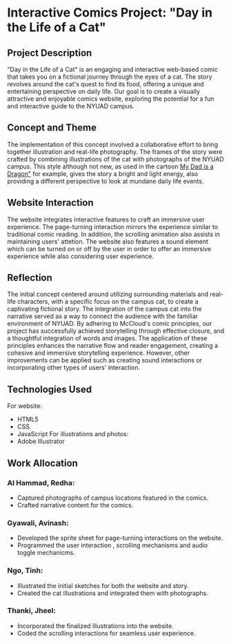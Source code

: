 # Interactive Comics Project: "Day in the Life of a Cat"

## Project Description
"Day in the Life of a Cat" is an engaging and interactive web-based comic that takes you on a fictional journey through the eyes of a cat. The story revolves around the cat's quest to find its food, offering a unique and entertaining perspective on daily life. Our goal is to create a visually attractive and enjoyable comics website, exploring the potential for a fun and interactive guide to the NYUAD campus.

## Concept and Theme
The implementation of this concept involved a collaborative effort to bring together illustration and real-life photography. The frames of the story were crafted by combining illustrations of the cat with photographs of the NYUAD campus. This style although not new, as used in the cartoon <a href="https://www.youtube.com/channel/UChILaL0YhYvUS8UGBMMROWw">My Dad is a Dragon"</a> for example, gives the story a bright and light energy, also providing a different perspective to look at mundane daily life events.

## Website Interaction
The website integrates interactive features to craft an immersive user experience. The page-turning interaction mirrors the experience similar to traditional comic reading. In addition, the scrolling animation also assists in maintaining users' attetion. The website also features a sound element which can be turned on or off by the user in order to offer an immersive experience while also considering user experience.

## Reflection
The initial concept centered around utilizing surrounding materials and real-life characters, with a specific focus on the campus cat, to create a captivating fictional story. The integration of the campus cat into the narrative served as a way to connect the audience with the familiar environment of NYUAD. By adhering to McCloud's comic principles, our project has successfully achieved storytelling through effective closure, and a thoughtful integration of words and images. The application of these principles enhances the narrative flow and reader engagement, creating a cohesive and immersive storytelling experience. However, other improvements can be applied such as creating sound interactions or incorporating other types of users' interaction.

## Technologies Used
For website: 
- HTML5
- CSS
- JavaScript
For illustrations and photos:
- Adobe Illustrator

## Work Allocation
### Al Hammad, Redha: 
- Captured photographs of campus locations featured in the comics.
- Crafted narrative content for the comics.
### Gyawali, Avinash:
- Developed the sprite sheet for page-turning interactions on the website.
- Programmed the user interaction , scrolling mechanisms and audio toggle mechanicms.
### Ngo, Tinh: 
- Illustrated the initial sketches for both the website and story.
- Created the cat illustrations and integrated them with photographs.
### Thanki, Jheel: 
- Incorporated the finalized illustrations into the website.
- Coded the scrolling interactions for seamless user experience.

